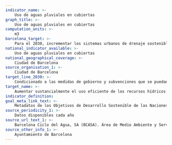 ```yaml
---
indicator_name: >-
    Uso de aguas pluviales en cubiertas 
graph_title: >-
    Uso de aguas pluviales en cubiertas 
computation_units: >-
    m3
barcelona_target: >-
    Para el 2030, incrementar los sistemas urbanos de drenaje sostenible y el aprovechamiento de las aguas freáticas
national_indicator_available: >-
    Uso de aguas pluviales en cubiertas 
national_geographical_coverage: >-
    Ciudad de Barcelona
source_organisation_1: >-
    Ciudad de Barcelona
target_line_2030: >-
    Condicionado a las medidas de gobierno y subvenciones que se puedan desarrollar en el ámbito doméstico, industrial y comercial
target_name: >-
    Aumentar sustancialmente el uso eficiente de los recursos hídricos en todos los sectores y asegurar la sostenibilidad de la extracción y del suministro de agua potable para hacer frente a la escasez de agua y reducir notablemente el número de personas que sufren de escasez de agua
indicator_definition:
goal_meta_link_text: >-
    Metadatos de los Objetivos de Desarrollo Sostenible de las Naciones Unidas (pdf 894kB)
source_periodicity_1: >-
    Datos disponibles cada año
source_url_text_1: >-
    Barcelona Ciclo del Agua, SA (BCASA). Área de Medio Ambiente y Servicios Urbanos 
source_other_info_1: >-
    Ayuntamiento de Barcelona
---
```

